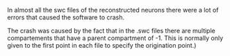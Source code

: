 In almost all the swc files of the reconstructed neurons there were a lot of errors that caused the software to crash.

The crash was caused by the fact that in the .swc files there are multiple compartements that have a parent compartment of -1. This is normally only given to the first point in each file to specify the origination point.) 
